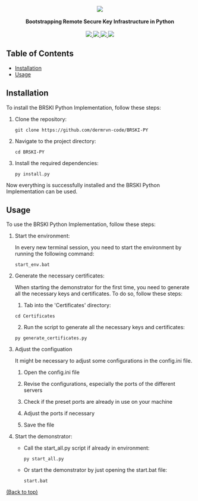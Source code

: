 <!-- @format -->

<p align="center">
  <img src="https://github.com/user-attachments/assets/1503239f-b992-4e11-a61c-d19294b00af4" /><br/><br/>
  <strong>Bootstrapping Remote Secure Key Infrastructure in Python</strong><br/><br/>
  
  <a href="https://python.org/downloads/release/python-3123/">
  <a href="https://python.org/downloads/release/python-3123/">
    <img src="https://img.shields.io/badge/-Python_3.12.3-3776AB?style=for-the-badge&logo=python&logoColor=white">
  </a>
  
  <a href="https://github.com/dermrvn-code/BRSKI-PY">
    <img src="https://img.shields.io/github/last-commit/dermrvn-code/BRSKI-PY?style=for-the-badge">
  </a>

  <a href="https://github.com/dermrvn-code/BRSKI-PY?tab=MIT-1-ov-file#readme">
    <img src="https://img.shields.io/github/license/dermrvn-code/BRSKI-PY?style=for-the-badge">
  </a>

  <img src="https://img.shields.io/badge/Status-Tech_Demo-red?style=for-the-badge">
</p>

## Table of Contents

- [Installation](#installation)
- [Usage](#usage)

## Installation

To install the BRSKI Python Implementation, follow these steps:

1. Clone the repository:

   ```shell
   git clone https://github.com/dermrvn-code/BRSKI-PY
   ```

2. Navigate to the project directory:

   ```shell
   cd BRSKI-PY
   ```

3. Install the required dependencies:

   ```shell
   py install.py
   ```

Now everything is successfully installed and the BRSKI Python Implementation can be used.

## Usage

To use the BRSKI Python Implementation, follow these steps:

1. Start the environment:

   In every new terminal session, you need to start the environment by running the following command:

   ```shell
   start_env.bat
   ```

2. Generate the necessary certificates:

   When starting the demonstrator for the first time, you need to generate all the necessary keys and certificates. To do so, follow these steps:

   1. Tab into the 'Certificates' directory:

   ```shell
   cd Certificates
   ```

   2. Run the script to generate all the necessary keys and certificates:

   ```shell
   py generate_certificates.py
   ```

3. Adjust the configuation

   It might be necessary to adjust some configurations in the config.ini file.

   1. Open the config.ini file

   2. Revise the configurations, especially the ports of the different servers

   3. Check if the preset ports are already in use on your machine

   4. Adjust the ports if necessary

   5. Save the file

4. Start the demonstrator:

   - Call the start_all.py script if already in environment:

     ```shell
     py start_all.py
     ```

   - Or start the demonstrator by just opening the start.bat file:

     ```shell
     start.bat
     ```

[(Back to top)](#table-of-contents)
